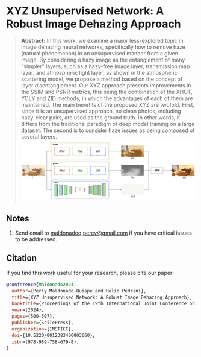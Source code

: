 # XYZ Unsupervised Network: A Robust Image Dehazing Approach

> **Abstract:** 
In this work, we examine a major less-explored topic in image dehazing neural networks, specifically how to remove haze (natural phenomenon) in an unsupervised manner from a given image. By considering a hazy image as the entanglement of many "simpler" layers, such as a hazy-free image layer, transmission map layer, and atmospheric light layer, as shown in the atmospheric scattering model, we propose a method based on the concept of layer disentanglement. Our XYZ approach presents improvements in the SSIM and PSNR metrics, this being the combination of the XHOT, YOLY and ZID methods, in which the advantages of each of them are maintained. The main benefits of the proposed XYZ are twofold. First, since it is an unsupervised approach, no clean photos, including hazy-clear pairs, are used as the ground truth. In other words, it differs from the traditional paradigm of deep model training on a large dataset. The second is to consider haze issues as being composed of several layers.
![xyz-approach](files/xyz.png)

## Notes
1. Send email to maldonadoq.percy@gmail.com if you have critical issues to be addressed.

## Citation

If you find this work useful for your research, please cite our paper:

```bibtex
@conference{Maldonado2024,
  author={Percy Maldonado-Quispe and Helio Pedrini},
  title={XYZ Unsupervised Network: A Robust Image Dehazing Approach},
  booktitle={Proceedings of the 19th International Joint Conference on Computer Vision, Imaging and Computer Graphics Theory and Applications - Volume 3: VISAPP},
  year={2024},
  pages={500-507},
  publisher={SciTePress},
  organization={INSTICC},
  doi={10.5220/0012383400003660},
  isbn={978-989-758-679-8},
}
```
